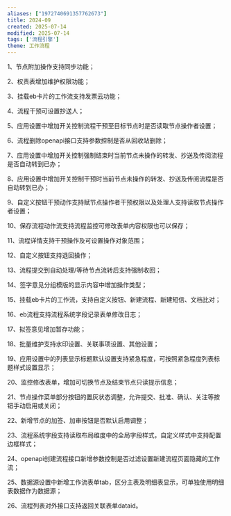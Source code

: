 ```yaml
---
aliases: ["1972740691357762673"]
title: 2024-09
created: 2025-07-14
modified: 2025-07-14
tags: ['流程引擎']
theme: 工作流程
---
```


1、节点附加操作支持同步功能；

2、权责表增加维护权限功能；

3、挂载eb卡片的工作流支持发票云功能；

4、流程干预可设置抄送人；

5、应用设置中增加开关控制流程干预至目标节点时是否读取节点操作者设置；

6、流程删除openapi接口支持参数控制是否从回收站删除；

7、应用设置中增加开关控制强制结束时当前节点未操作的转发、抄送及传阅流程是否自动转到已办；

8、应用设置中增加开关控制干预时当前节点未操作的转发、抄送及传阅流程是否自动转到已办；

9、自定义按钮干预动作支持赋节点操作者干预权限以及处理人支持读取节点操作者设置；

10、保存流程动作流支持流程监控可修改表单内容权限也可以保存；

11、流程详情支持干预操作及可设置操作对象范围；

12、自定义按钮支持退回操作；

13、流程提交到自动处理/等待节点流转后支持强制收回；

14、签字意见分组模版的显示内容中增加操作类型；

15、挂载eb卡片的工作流，支持自定义按钮、新建流程、新建短信、文档比对；

16、eb流程支持流程系统字段记录表单修改日志；

17、拟签意见增加暂存功能；

18、批量维护支持水印设置、关联事项设置、其他设置；

19、应用设置中的列表显示标题默认设置支持紧急程度，可按照紧急程度列表标题样式设置显示；

20、监控修改表单，增加可切换节点及结束节点只读提示信息；

21、节点操作菜单部分按钮的置灰状态调整，允许提交、批准、确认、关注等按钮手动启用或关闭；

22、新增节点的加签、加审按钮是否默认启用调整；

23、流程系统字段支持读取布局维度中的全局字段样式，自定义样式中支持配置边框样式；

24、openapi创建流程接口新增参数控制是否过滤设置新建流程页面隐藏的工作流；

25、数据源设置中新增工作流表单tab，区分主表及明细表显示，可单独使用明细表数据作为数据源；

26、流程列表对外接口支持返回关联表单dataid。